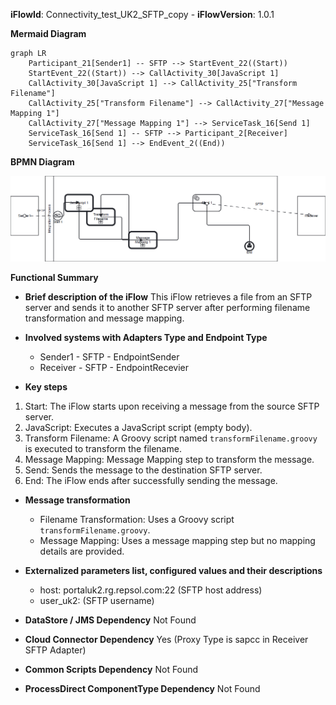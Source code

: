 **iFlowId**: Connectivity_test_UK2_SFTP_copy - **iFlowVersion**: 1.0.1

**Mermaid Diagram**
```mermaid
graph LR
    Participant_21[Sender1] -- SFTP --> StartEvent_22((Start))
    StartEvent_22((Start)) --> CallActivity_30[JavaScript 1]
    CallActivity_30[JavaScript 1] --> CallActivity_25["Transform Filename"]
    CallActivity_25["Transform Filename"] --> CallActivity_27["Message Mapping 1"]
    CallActivity_27["Message Mapping 1"] --> ServiceTask_16[Send 1]
    ServiceTask_16[Send 1] -- SFTP --> Participant_2[Receiver]
    ServiceTask_16[Send 1] --> EndEvent_2((End))
```
**BPMN Diagram**

![BPMN Diagram](./Connectivity_test_UK2_SFTP_copy-1.0.1.png "BPMN Diagram")

**Functional Summary**
- **Brief description of the iFlow**
This iFlow retrieves a file from an SFTP server and sends it to another SFTP server after performing filename transformation and message mapping.

- **Involved systems with Adapters Type and Endpoint Type**
    - Sender1 - SFTP - EndpointSender
    - Receiver - SFTP - EndpointRecevier

- **Key steps**
 1.  Start: The iFlow starts upon receiving a message from the source SFTP server.
 2.  JavaScript: Executes a JavaScript script (empty body).
 3.  Transform Filename: A Groovy script named `transformFilename.groovy` is executed to transform the filename.
 4.  Message Mapping: Message Mapping step to transform the message.
 5.  Send: Sends the message to the destination SFTP server.
 6.  End: The iFlow ends after successfully sending the message.

- **Message transformation**
    - Filename Transformation: Uses a Groovy script `transformFilename.groovy`.
    - Message Mapping: Uses a message mapping step but no mapping details are provided.

- **Externalized parameters list, configured values and their descriptions**
    - host: portaluk2.rg.repsol.com:22 (SFTP host address)
    - user_uk2: (SFTP username)

- **DataStore / JMS Dependency**
Not Found

- **Cloud Connector Dependency**
Yes (Proxy Type is sapcc in Receiver SFTP Adapter)

- **Common Scripts Dependency**
Not Found

- **ProcessDirect ComponentType Dependency**
Not Found